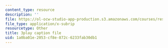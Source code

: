 ```yaml
---
content_type: resource
description: ''
file: https://ol-ocw-studio-app-production.s3.amazonaws.com/courses/res-15-003-shaping-the-future-of-work-15-662x-spring-2016/1a0ba01e2053cf8e872c6233fab30db1_Tpaw_dE9LyY.srt
file_type: application/x-subrip
resourcetype: Other
title: 3play caption file
uid: 1a0ba01e-2053-cf8e-872c-6233fab30db1
---
```

